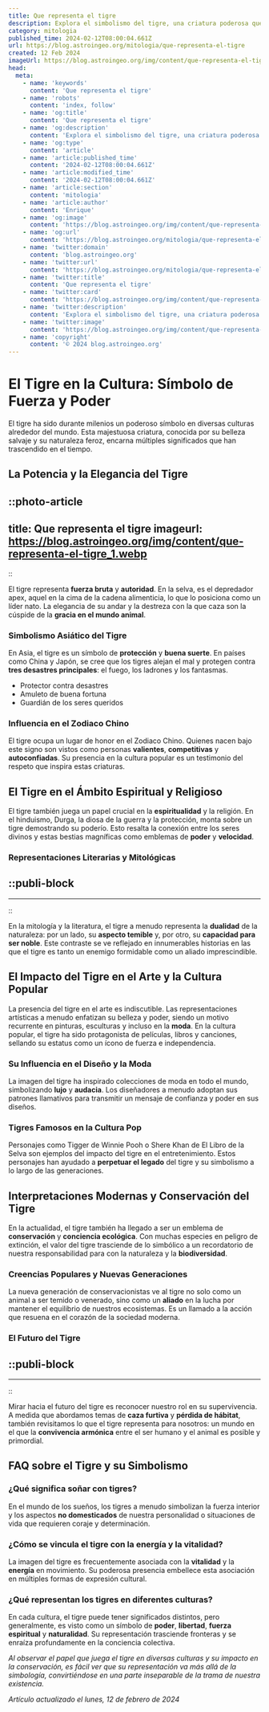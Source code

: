 ```yaml
---
title: Que representa el tigre
description: Explora el simbolismo del tigre, una criatura poderosa que encarna la fuerza y la libertad. Descubre su impacto en diversas culturas.
category: mitologia
published_time: 2024-02-12T08:00:04.661Z
url: https://blog.astroingeo.org/mitologia/que-representa-el-tigre
created: 12 Feb 2024
imageUrl: https://blog.astroingeo.org/img/content/que-representa-el-tigre_1.webp
head:
  meta:
    - name: 'keywords'
      content: 'Que representa el tigre'
    - name: 'robots'
      content: 'index, follow'
    - name: 'og:title'
      content: 'Que representa el tigre'
    - name: 'og:description'
      content: 'Explora el simbolismo del tigre, una criatura poderosa que encarna la fuerza y la libertad. Descubre su impacto en diversas culturas.'
    - name: 'og:type'
      content: 'article'
    - name: 'article:published_time'
      content: '2024-02-12T08:00:04.661Z'
    - name: 'article:modified_time'
      content: '2024-02-12T08:00:04.661Z'
    - name: 'article:section'
      content: 'mitologia'
    - name: 'article:author'
      content: 'Enrique'
    - name: 'og:image'
      content: 'https://blog.astroingeo.org/img/content/que-representa-el-tigre_1.webp'
    - name: 'og:url'
      content: 'https://blog.astroingeo.org/mitologia/que-representa-el-tigre'
    - name: 'twitter:domain'
      content: 'blog.astroingeo.org'
    - name: 'twitter:url'
      content: 'https://blog.astroingeo.org/mitologia/que-representa-el-tigre'
    - name: 'twitter:title'
      content: 'Que representa el tigre'
    - name: 'twitter:card'
      content: 'https://blog.astroingeo.org/img/content/que-representa-el-tigre_1.webp'
    - name: 'twitter:description'
      content: 'Explora el simbolismo del tigre, una criatura poderosa que encarna la fuerza y la libertad. Descubre su impacto en diversas culturas.'
    - name: 'twitter:image'
      content: 'https://blog.astroingeo.org/img/content/que-representa-el-tigre_1.webp'
    - name: 'copyright'
      content: '© 2024 blog.astroingeo.org'
---
```

# El Tigre en la Cultura: Símbolo de Fuerza y Poder

El tigre ha sido durante milenios un poderoso símbolo en diversas culturas alrededor del mundo. Esta majestuosa criatura, conocida por su belleza salvaje y su naturaleza feroz, encarna múltiples significados que han trascendido en el tiempo.

## La Potencia y la Elegancia del Tigre

::photo-article
---
title: Que representa el tigre
imageurl: https://blog.astroingeo.org/img/content/que-representa-el-tigre_1.webp
---
::


El tigre representa **fuerza bruta** y **autoridad**. En la selva, es el depredador apex, aquel en la cima de la cadena alimenticia, lo que lo posiciona como un líder nato. La elegancia de su andar y la destreza con la que caza son la cúspide de la **gracia en el mundo animal**.

### Simbolismo Asiático del Tigre
En Asia, el tigre es un símbolo de **protección** y **buena suerte**. En países como China y Japón, se cree que los tigres alejan el mal y protegen contra **tres desastres principales**: el fuego, los ladrones y los fantasmas.

- Protector contra desastres
- Amuleto de buena fortuna
- Guardián de los seres queridos

### Influencia en el Zodiaco Chino
El tigre ocupa un lugar de honor en el Zodiaco Chino. Quienes nacen bajo este signo son vistos como personas **valientes**, **competitivas** y **autoconfiadas**. Su presencia en la cultura popular es un testimonio del respeto que inspira estas criaturas.

## El Tigre en el Ámbito Espiritual y Religioso
El tigre también juega un papel crucial en la **espiritualidad** y la religión. En el hinduismo, Durga, la diosa de la guerra y la protección, monta sobre un tigre demostrando su poderío. Esto resalta la conexión entre los seres divinos y estas bestias magníficas como emblemas de **poder** y **velocidad**.

### Representaciones Literarias y Mitológicas

  ::publi-block
  ---
  ---
  ::
  
  
En la mitología y la literatura, el tigre a menudo representa la **dualidad** de la naturaleza: por un lado, su **aspecto temible** y, por otro, su **capacidad para ser noble**. Este contraste se ve reflejado en innumerables historias en las que el tigre es tanto un enemigo formidable como un aliado imprescindible.

## El Impacto del Tigre en el Arte y la Cultura Popular
La presencia del tigre en el arte es indiscutible. Las representaciones artísticas a menudo enfatizan su belleza y poder, siendo un motivo recurrente en pinturas, esculturas y incluso en la **moda**. En la cultura popular, el tigre ha sido protagonista de películas, libros y canciones, sellando su estatus como un ícono de fuerza e independencia.

### Su Influencia en el Diseño y la Moda
La imagen del tigre ha inspirado colecciones de moda en todo el mundo, simbolizando **lujo** y **audacia**. Los diseñadores a menudo adoptan sus patrones llamativos para transmitir un mensaje de confianza y poder en sus diseños.

### Tigres Famosos en la Cultura Pop
Personajes como Tigger de Winnie Pooh o Shere Khan de El Libro de la Selva son ejemplos del impacto del tigre en el entretenimiento. Estos personajes han ayudado a **perpetuar el legado** del tigre y su simbolismo a lo largo de las generaciones.

## Interpretaciones Modernas y Conservación del Tigre
En la actualidad, el tigre también ha llegado a ser un emblema de **conservación** y **conciencia ecológica**. Con muchas especies en peligro de extinción, el valor del tigre trasciende de lo simbólico a un recordatorio de nuestra responsabilidad para con la naturaleza y la **biodiversidad**.

### Creencias Populares y Nuevas Generaciones
La nueva generación de conservacionistas ve al tigre no solo como un animal a ser temido o venerado, sino como un **aliado** en la lucha por mantener el equilibrio de nuestros ecosistemas. Es un llamado a la acción que resuena en el corazón de la sociedad moderna.

### El Futuro del Tigre

  ::publi-block
  ---
  ---
  ::
  
  
Mirar hacia el futuro del tigre es reconocer nuestro rol en su supervivencia. A medida que abordamos temas de **caza furtiva** y **pérdida de hábitat**, también revisitamos lo que el tigre representa para nosotros: un mundo en el que la **convivencia armónica** entre el ser humano y el animal es posible y primordial.

## FAQ sobre el Tigre y su Simbolismo
### ¿Qué significa soñar con tigres?
En el mundo de los sueños, los tigres a menudo simbolizan la fuerza interior y los aspectos **no domesticados** de nuestra personalidad o situaciones de vida que requieren coraje y determinación.

### ¿Cómo se vincula el tigre con la energía y la vitalidad?
La imagen del tigre es frecuentemente asociada con la **vitalidad** y la **energía** en movimiento. Su poderosa presencia embellece esta asociación en múltiples formas de expresión cultural.

### ¿Qué representan los tigres en diferentes culturas?
En cada cultura, el tigre puede tener significados distintos, pero generalmente, es visto como un símbolo de **poder**, **libertad**, **fuerza espiritual** y **naturalidad**. Su representación trasciende fronteras y se enraíza profundamente en la conciencia colectiva.

*Al observar el papel que juega el tigre en diversas culturas y su impacto en la conservación, es fácil ver que su representación va más allá de la simbología, convirtiéndose en una parte inseparable de la trama de nuestra existencia.*

_Artículo actualizado el lunes, 12 de febrero de 2024_
